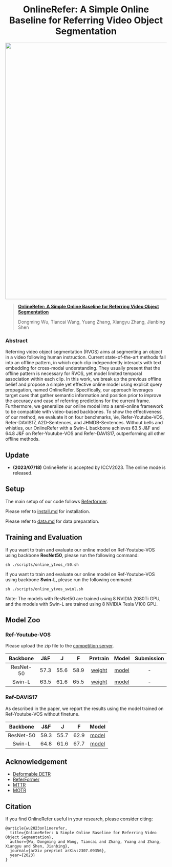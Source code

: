

<div align="center">
<h1>
<b>
OnlineRefer: A Simple Online Baseline for Referring Video Object Segmentation
</b>
</h1>
</div>

<p align="center"><img src="docs/onlinerefer.jpg" width="800"/></p>

> **[OnlineRefer: A Simple Online Baseline for Referring Video Object Segmentation](https://arxiv.org/abs/2307.09356)**
>
> Dongming Wu, Tiancai Wang, Yuang Zhang, Xiangyu Zhang, Jianbing Shen 

### Abstract

Referring video object segmentation (RVOS) aims at segmenting an object in a video following human instruction. Current state-of-the-art methods fall into an offline pattern, in which each clip independently interacts with text embedding for cross-modal understanding. They usually present that the offline pattern is necessary for RVOS, yet model limited temporal association within each clip. In this work, we break up the previous offline belief and propose a simple yet effective online model using explicit query propagation, named OnlineRefer. Specifically, our approach leverages target cues that gather semantic information and position prior to improve the accuracy and ease of referring predictions for the current frame. Furthermore, we generalize our online model into a semi-online framework to be compatible with video-based backbones. To show the effectiveness of our method, we evaluate it on four benchmarks, \ie, Refer-Youtube-VOS, Refer-DAVIS17, A2D-Sentences, and JHMDB-Sentences.  Without bells and whistles, our OnlineRefer with a Swin-L backbone achieves 63.5 J&F and 64.8 J&F on Refer-Youtube-VOS and Refer-DAVIS17, outperforming all other offline methods. 
## Update
- **(2023/07/18)** OnlineRefer is accepted by ICCV2023. The online mode is released.


## Setup

The main setup of our code follows [Referformer](https://github.com/wjn922/ReferFormer).

Please refer to [install.md](docs/install.md) for installation.

Please refer to [data.md](docs/data.md) for data preparation.

## Training and Evaluation
If you want to train and evaluate our online model on Ref-Youtube-VOS using backbone **ResNet50**, please run the following command:
```
sh ./scripts/online_ytvos_r50.sh
```

If you want to train and evaluate our online model on Ref-Youtube-VOS using backbone **Swin-L**, please run the following command:
```
sh ./scripts/online_ytvos_swinl.sh
```

Note: The models with ResNet50 are trained using 8 NVIDIA 2080Ti GPU, and the models with Swin-L are trained using 8 NVIDIA Tesla V100 GPU.

## Model Zoo

### Ref-Youtube-VOS

Please upload the zip file to the [competition server](https://competitions.codalab.org/competitions/29139#participate-submit_results).

| Backbone|  J&F  |   J   |  F   |                                                Pretrain                                                |                                                        Model                                                        | Submission |
| :----: |:-----:|:-----:|:----:|:------------------------------------------------------------------------------------------------------:|:-------------------------------------------------------------------------------------------------------------------:|:----------:|
| ResNet-50 | 57.3  | 55.6  | 58.9 |    [weight](https://github.com/wudongming97/OnlineRefer/releases/download/v1.0/r50_pretrained.pth)     |          [model](https://github.com/wudongming97/OnlineRefer/releases/edit/v1.0/ytvos-r50-checkpoint.pth)           |     -      |
| Swin-L | 63.5 | 61.6 | 65.5 | [weight](https://github.com/wudongming97/OnlineRefer/releases/download/v1.0/swin_large_pretrained.pth) |             [model](https://drive.google.com/file/d/1wTEf5Z-EmmtPJkWaUPFDpcRg8vuCsV2X/view?usp=sharing)             |     -      | 


### Ref-DAVIS17

As described in the paper, we report the results using the model trained on Ref-Youtube-VOS without finetune.

| Backbone| J&F  |  J   |  F   |                                              Model                                               | 
| :----: |:----:|:----:|:----:|:------------------------------------------------------------------------------------------------:|
| ResNet-50 | 59.3 | 55.7 | 62.9 | [model](https://github.com/wudongming97/OnlineRefer/releases/edit/v1.0/ytvos-r50-checkpoint.pth) |
| Swin-L | 64.8 | 61.6 | 67.7 |   [model](https://drive.google.com/file/d/1wTEf5Z-EmmtPJkWaUPFDpcRg8vuCsV2X/view?usp=sharing)    |


[//]: # (## Visualizations)

[//]: # (- Ref-DAVIS17)

[//]: # ()
[//]: # (<img src="docs/davis_demo1.gif" width="400"/><img src="docs/davis_demo2.gif" width="400"/>)

[//]: # ()
[//]: # (- Ref-Youtube-VOS)

[//]: # ()
[//]: # (<img src="docs/ytvos_demo1.gif" width="400"/><img src="docs/ytvos_demo2.gif" width="400"/>)


[//]: # (- Testing on long videos &#40;selected from Youtube-VIS 2021&#41;)


## Acknowledgement

- [Deformable DETR](https://github.com/fundamentalvision/Deformable-DETR)
- [ReferFormer](https://github.com/wjn922/ReferFormer)
- [MTTR](https://github.com/mttr2021/MTTR)
- [MOTR](https://github.com/megvii-research/MOTR)


## Citation

If you find OnlineRefer useful in your research, please consider citing:


```
@article{wu2023onlinerefer,
  title={OnlineRefer: A Simple Online Baseline for Referring Video Object Segmentation},
  author={Wu, Dongming and Wang, Tiancai and Zhang, Yuang and Zhang, Xiangyu and Shen, Jianbing},
  journal={arXiv preprint arXiv:2307.09356},
  year={2023}
}
```

